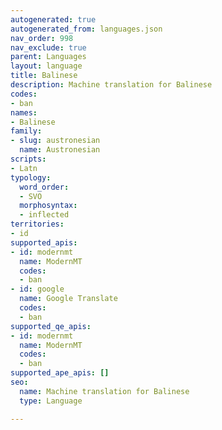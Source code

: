 ```yaml
---
autogenerated: true
autogenerated_from: languages.json
nav_order: 998
nav_exclude: true
parent: Languages
layout: language
title: Balinese
description: Machine translation for Balinese
codes:
- ban
names:
- Balinese
family:
- slug: austronesian
  name: Austronesian
scripts:
- Latn
typology:
  word_order:
  - SVO
  morphosyntax:
  - inflected
territories:
- id
supported_apis:
- id: modernmt
  name: ModernMT
  codes:
  - ban
- id: google
  name: Google Translate
  codes:
  - ban
supported_qe_apis:
- id: modernmt
  name: ModernMT
  codes:
  - ban
supported_ape_apis: []
seo:
  name: Machine translation for Balinese
  type: Language

---
```


